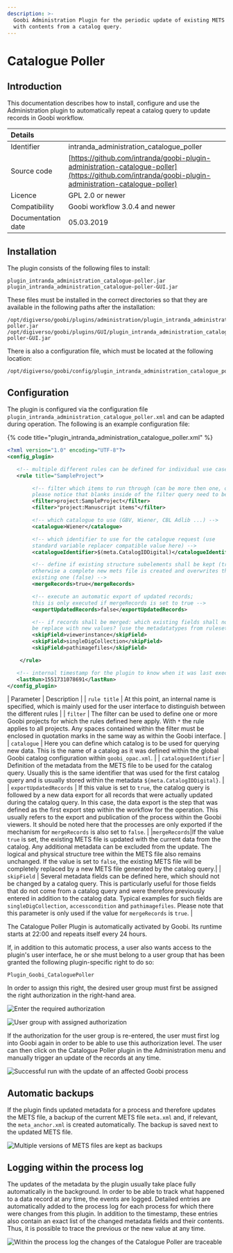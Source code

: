 ```yaml
---
description: >-
  Goobi Administration Plugin for the periodic update of existing METS files
  with contents from a catalog query.
---
```


# Catalogue Poller

## Introduction

This documentation describes how to install, configure and use the Administration plugin to automatically repeat a catalog query to update records in Goobi workflow.

| Details | ​ |
| :--- | :--- |
| Identifier | intranda\_administration\_catalogue\_poller |
| Source code | [https://github.com/intranda/goobi-plugin-administration-catalogue-poller](https://github.com/intranda/goobi-plugin-administration-catalogue-poller) |
| Licence | GPL 2.0 or newer |
| Compatibility | Goobi workflow 3.0.4 and newer |
| Documentation date | 05.03.2019 |

## Installation

The plugin consists of the following files to install:

```text
plugin_intranda_administration_catalogue-poller.jar
plugin_intranda_administration_catalogue-poller-GUI.jar
```

These files must be installed in the correct directories so that they are available in the following paths after the installation:

```text
/opt/digiverso/goobi/plugins/administration/plugin_intranda_administration_catalogue-poller.jar
/opt/digiverso/goobi/plugins/GUI/plugin_intranda_administration_catalogue-poller-GUI.jar
```

There is also a configuration file, which must be located at the following location:

```text
/opt/digiverso/goobi/config/plugin_intranda_administration_catalogue_poller.xml
```

## Configuration

The plugin is configured via the configuration file `plugin_intranda_administration_catalogue_poller.xml` and can be adapted during operation. The following is an example configuration file:

{% code title="plugin\_intranda\_administration\_catalogue\_poller.xml" %}
```xml
<?xml version="1.0" encoding="UTF-8"?>
<config_plugin>

   <!-- multiple different rules can be defined for individual use cases -->
   <rule title="SampleProject">

        <!-- filter which items to run through (can be more then one, otherwise use *)
        please notice that blanks inside of the filter query need to be surrounded by quotation marks -->
        <filter>project:SampleProject</filter>
        <filter>"project:Manuscript items"</filter>

        <!-- which catalogue to use (GBV, Wiener, CBL Adlib ...) -->
        <catalogue>Wiener</catalogue>

        <!-- which identifier to use for the catalogue request (use
        standard variable replacer compatible value here) -->
        <catalogueIdentifier>$(meta.CatalogIDDigital)</catalogueIdentifier>

        <!-- define if existing structure subelements shall be kept (true),
        otherwise a complete new mets file is created and overwrites the
        existing one (false) -->
        <mergeRecords>true</mergeRecords>

        <!-- execute an automatic export of updated records;
        this is only executed if mergeRecords is set to true -->
        <exportUpdatedRecords>false</exportUpdatedRecords>

        <!-- if records shall be merged: which existing fields shall not
        be replace with new values? (use the metadatatypes from ruleset)-->
        <skipField>viewerinstance</skipField>
        <skipField>singleDigCollection</skipField>    
        <skipField>pathimagefiles</skipField>

    </rule>

   <!-- internal timestamp for the plugin to know when it was last executed -->
   <lastRun>1551731078691</lastRun>
</config_plugin>
```

| Parameter | Description |
| `rule title` | At this point, an internal name is specified, which is mainly used for the user interface to distinguish between the different rules |
| `filter` | The filter can be used to define one or more Goobi projects for which the rules defined here apply. With `*` the rule applies to all projects. Any spaces contained within the filter must be enclosed in quotation marks in the same way as within the Goobi interface. |
| `catalogue` | Here you can define which catalog is to be used for querying new data. This is the name of a catalog as it was defined within the global Goobi catalog configuration within `goobi_opac.xml`. |
| `catalogueIdentifier` | Definition of the metadata from the METS file to be used for the catalog query. Usually this is the same identifier that was used for the first catalog query and is usually stored within the metadata `${meta.CatalogIDDigital}`. |
| `exportUpdatedRecords` | If this value is set to `true`, the catalog query is followed by a new data export for all records that were actually updated during the catalog query. In this case, the data export is the step that was defined as the first export step within the workflow for the operation. This usually refers to the export and publication of the process within the Goobi viewers. It should be noted here that the processes are only exported if the mechanism for `mergeRecords` is also set to `false`. |
|`mergeRecords`|If the value `true` is set, the existing METS file is updated with the current data from the catalog. Any additional metadata can be excluded from the update. The logical and physical structure tree within the METS file also remains unchanged. If the value is set to `false`, the existing METS file will be completely replaced by a new METS file generated by the catalog query.|
| `skipField` | Several metadata fields can be defined here, which should not be changed by a catalog query. This is particularly useful for those fields that do not come from a catalog query and were therefore previously entered in addition to the catalog data. Typical examples for such fields are `singleDigCollection`, `accesscondition` and `pathimagefiles`. Please note that this parameter is only used if the value for `mergeRecords` is `true`. |

The Catalogue Poller Plugin is automatically activated by Goobi. Its runtime starts at 22:00 and repeats itself every 24 hours.

If, in addition to this automatic process, a user also wants access to the plugin's user interface, he or she must belong to a user group that has been granted the following plugin-specific right to do so:

```text
Plugin_Goobi_CataloguePoller
```

In order to assign this right, the desired user group must first be assigned the right authorization in the right-hand area.

![Enter the required authorization](../.gitbook/assets/intranda_administration_catalogue_poller_01.png)

![User group with assigned authorization](../.gitbook/assets/intranda_administration_catalogue_poller_02.png)

If the authorization for the user group is re-entered, the user must first log into Goobi again in order to be able to use this authorization level. The user can then click on the Catalogue Poller plugin in the Administration menu and manually trigger an update of the records at any time.

![Successful run with the update of an affected Goobi process](../.gitbook/assets/intranda_administration_catalogue_poller_03.png)

## Automatic backups

If the plugin finds updated metadata for a process and therefore updates the METS file, a backup of the current METS file `meta.xml` and, if relevant, the `meta_anchor.xml` is created automatically. The backup is saved next to the updated METS file.

![Multiple versions of METS files are kept as backups](../.gitbook/assets/intranda_administration_catalogue_poller_04.png)

## Logging within the process log

The updates of the metadata by the plugin usually take place fully automatically in the background. In order to be able to track what happened to a data record at any time, the events are logged. Detailed entries are automatically added to the process log for each process for which there were changes from this plugin. In addition to the timestamp, these entries also contain an exact list of the changed metadata fields and their contents. Thus, it is possible to trace the previous or the new value at any time.

![Within the process log the changes of the Catalogue Poller are traceable](../.gitbook/assets/intranda_administration_catalogue_poller_05.png)

